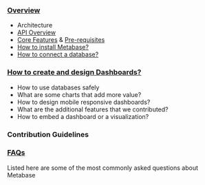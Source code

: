 ### [Overview](./users-guide/01-what-is-metabase.md)

- Architecture
- [API Overview](https://www.metabase.com/docs/latest/api-documentation.html)
- [Core Features](/README.md#features) & [Pre-requisites](./users-guide/02-database-basics.md)
- [How to install Metabase?](/README.md#installation)
- [How to connect a database?](https://www.metabase.com/docs/latest/operations-guide/migrating-from-h2.html)

### [How to create and design Dashboards?](./users-guide/07-dashboards.md)

- How to use databases safely
- What are some charts that add more value?
- How to design mobile responsive dashboards?
- What are the additional features that we contributed? 
- How to embed a dashboard or a visualization?

### Contribution Guidelines


### [FAQs](./faq.md)

Listed here are some of the most commonly asked questions about Metabase